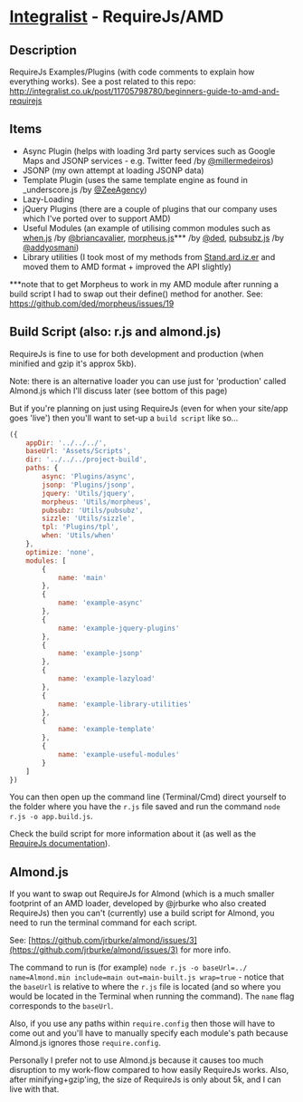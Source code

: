 [Integralist](http://www.integralist.co.uk/) - RequireJs/AMD
================================

Description
-----------

RequireJs Examples/Plugins (with code comments to explain how everything works).
See a post related to this repo: http://integralist.co.uk/post/11705798780/beginners-guide-to-amd-and-requirejs

Items
-----------

* Async Plugin (helps with loading 3rd party services such as Google Maps and JSONP services - e.g. Twitter feed /by [@millermedeiros](https://github.com/millermedeiros/amd-utils))
* JSONP (my own attempt at loading JSONP data)
* Template Plugin (uses the same template engine as found in _underscore.js /by [@ZeeAgency](https://github.com/ZeeAgency/requirejs-tpl))
* Lazy-Loading
* jQuery Plugins (there are a couple of plugins that our company uses which I've ported over to support AMD)
* Useful Modules (an example of utilising common modules such as [when.js](https://github.com/briancavalier/when.js) /by [@briancavalier](https://github.com/briancavalier), [morpheus.js](https://github.com/ded/morpheus)*** /by [@ded](https://github.com/ded), [pubsubz.js](https://github.com/addyosmani/pubsubz) /by [@addyosmani](https://github.com/addyosmani))
* Library utilities (I took most of my methods from [Stand.ard.iz.er](https://github.com/Integralist/Stand.ard.iz.er) and moved them to AMD format + improved the API slightly)

***note that to get Morpheus to work in my AMD module after running a build script I had to swap out their define() method for another. See: https://github.com/ded/morpheus/issues/19

Build Script (also: r.js and almond.js)
---------------------------------------

RequireJs is fine to use for both development and production (when minified and gzip it's approx 5kb).

Note: there is an alternative loader you can use just for 'production' called Almond.js which I'll discuss later (see bottom of this page)

But if you're planning on just using RequireJs (even for when your site/app goes 'live') then you'll want to set-up a `build script` like so…

```js
({	
    appDir: '../../../',
    baseUrl: 'Assets/Scripts',
    dir: '../../../project-build',
    paths: {
        async: 'Plugins/async',
        jsonp: 'Plugins/jsonp',
        jquery: 'Utils/jquery',
        morpheus: 'Utils/morpheus',
		pubsubz: 'Utils/pubsubz',
		sizzle: 'Utils/sizzle',
        tpl: 'Plugins/tpl',
		when: 'Utils/when'
    },
    optimize: 'none',
    modules: [
        {
            name: 'main'
        },
        {
            name: 'example-async'
        },
        {
            name: 'example-jquery-plugins'
        },
        {
            name: 'example-jsonp'
        },
        {
            name: 'example-lazyload'
        },
        {
            name: 'example-library-utilities'
        },
        {
            name: 'example-template'
        },
        {
            name: 'example-useful-modules'
        }
    ]
})
```

You can then open up the command line (Terminal/Cmd) direct yourself to the folder where you have the `r.js` file saved and run the command `node r.js -o app.build.js`.

Check the build script for more information about it (as well as the [RequireJs documentation](http://requirejs.org/docs/optimization.html)).


Almond.js
---------------------------------------

If you want to swap out RequireJs for Almond (which is a much smaller footprint of an AMD loader, developed by @jrburke who also created RequireJs) then you can't (currently) use a build script for Almond, you need to run the terminal command for each script.

See: [https://github.com/jrburke/almond/issues/3](https://github.com/jrburke/almond/issues/3) for more info.

The command to run is (for example) `node r.js -o baseUrl=../ name=Almond.min include=main out=main-built.js wrap=true` - notice that the `baseUrl` is relative to where the `r.js` file is located (and so where you would be located in the Terminal when running the command). The `name` flag corresponds to the `baseUrl`.

Also, if you use any paths within `require.config` then those will have to come out and you'll have to manually specify each module's path because Almond.js ignores those `require.config`.

Personally I prefer not to use Almond.js because it causes too much disruption to my work-flow compared to how easily RequireJs works. Also, after minifying+gzip'ing, the size of RequireJs is only about 5k, and I can live with that.